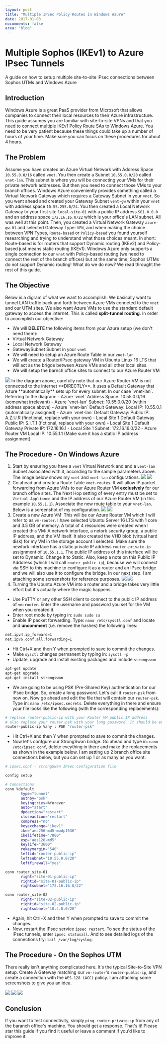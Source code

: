 ```yaml
---
layout: post
title: "Multiple IPSec Policy Routes in Windows Azure"
date: 2017-01-03
nocomments: false
area: "blog"
---
```


# Multiple Sophos (IKEv1) to Azure IPsec Tunnels
A guide on how to setup multiple site-to-site IPsec connections between Sophos UTMs and Windows Azure

## Introduction
Windows Azure is a great PaaS provider from Microsoft that allows companies to connect their local resources to their Azure infrastructure. This guide assumes you are familiar with site-to-site VPNs and that you need to connect multiple IKEv1 Policy Route SAs to Windows Azure. You need to be very patient because these things could take up a number of hours of your time. Make sure you can focus on these procedures for about 4 hours.

## The Problem
Assume you have created an Azure Virtual Network with Address Space `10.55.0.0/16` called `vnet`. You then create a Subnet `10.55.0.0/20` called `vnet-lan`. This subnet is where you will be connecting your VMs for their private network addresses. But then you need to connect those VMs to your branch offices. Windows Azure conveniently provides something called a Virtual Network Gateway which requires a Gateway Subnet in your `vnet`. So you went ahead and created your Gateway Subnet `vent-gw` within your `vnet` with address space `10.55.255.0/24`. You then created a Local Network Gateway to your first site `local-site-01` with a public IP address `S01.0.0.0` and an address space `172.16.16.0/22` which is your office's LAN subnet. All was well at this point. Then, you created a Virtual Network Gateway `azure-gw-01` and selected Gateway Type: `VPN`, and when making the choice between VPN Types, `Route-based` or `Policy-based` you found yourself researching and trying to understand what those choices meant. In short: Route-based is for routers that support Dynamic routing (IKEv2) and Policy-based just means static routing (IKEv1). Windows Azure only supports a single connection to our `vnet` with Policy-based routing (we need to connect the rest of the branch offices) but at the same time, Sophos UTMs do not support Dynamic routing! What do we do now? We read throught the rest of this guide.

## The Objective
Below is a digram of what we want to accomplish. We basically want to tunnel LAN traffic back and forth between Azure VMs conneted to the `vnet` and our UTM sites. We also want Azure VMs to use the standard default gateway to access the internet. This is called **split-tunnel routing**. In order to acocmplish our objective:
- We will **DELETE** the following items from your Azure setup (we don't need them):
 - Virtual Network Gateway
 - Local Network Gateway
 - GatewaySubnet Subnet in your `vnet`
- We will need to setup an Azure Route Table in our `vnet-lan`
- We will create a Router/IPsec gateway VM in Ubuntu Linux 16 LTS that will act as the brigde between Azure VMs and all other local sites.
- We will setup the barnch office sites to connect to our Azure Router VM
<img class="img-fluid" src="https://raw.githubusercontent.com/mariodivece/blog/master/images/diagram-objective.png" />
In the diagram above, carefully note that our Azure Router VM is not connected to the internet **DIRECTLY**. It uses a Default Gateway that Azure **automatically** sets up for every subnet. In our case `vnet-lan`. Referring to the diagram:
- Azure `vnet` Address Space: 10.55.0.0/16 (somewhat irrelevant)
- Azure `vnet-lan` Subnet: 10.55.0.0/20 (within address space above)
- Azure `vnet-lan` Default Gateway: Local IP: 10.55.0.1 (automatically assigned)
- Azure `vnet-lan` Default Gateway: Public IP: A.Z.U.R (finctional, replace with your own)
- Local Site 1 Default Gateway Public IP: S.I.T.1 (fictional, replace with your own)
- Local Site 1 Default Gateway Private IP: 172.16.16.1
- Local Site 1 Subnet: 172.16.16.0/22
- Azure Router VM Local IP: 10.55.1.1 (Make sure it has a static IP address assignment)
 
## The Procedure - On Windows Azure
1. Start by ensuring you have a `vnet` Virtual Network and and a `vent-lan` Subnet associated with it, according to the sample parameters above. The image below shows my `vnet` and `vnet-lan` configurations. <img class="img-fluid" src="https://raw.githubusercontent.com/mariodivece/blog/master/images/vnet-config.png" /> <img class="img-fluid" src="https://raw.githubusercontent.com/mariodivece/blog/master/images/vnet-lan-config.png" />
2. Go ahead and create a Route Table `vnet-routes`. It will allow IP packet forwarding from Azure VMs to our Azure Router VM **exclusively** for our branch office sites. The Next Hop setting of every entry must be set to `Virtual Appliance` and the IP address of our Azure Router VM (in this example `10.55.1.1`). Associate the new route table to your `vnet-lan`. Below is a screenshot of my configuration. <img class="img-fluid" src="https://raw.githubusercontent.com/mariodivece/blog/master/images/vnet-routes.png" /> <img class="img-fluid" src="https://raw.githubusercontent.com/mariodivece/blog/master/images/vnet-routes-config.png" />
3. Create a new Azure VM: This will be our Azure Router VM which I will refer to as `vm-router`. I have selected Ubuntu Server 16 LTS with 1 core and 3.5 GB of memory. A total of 4 resources were created when I created this VM: A network interface, a netork security group, a public IP address, and the VM itself. It also created the VHD blob (virtual hard disk) for my VM in the storage account I selected. Make sure the newtork interface has a static private IP address `router-private-ip` assignment of `10.55.1.1`. The public IP address of this interface will be set to Dynamic. Change it to Static. Also, keep a note on this Public IP Adddress (which I will call `router-public-ip`), because we will connect via SSH to this machine to configure it as a router and an IPsec bridge and we will also use it to configure the bridge. In our next step. I am attaching some screenshots for reference purposes. <img class="img-fluid" src="https://raw.githubusercontent.com/mariodivece/blog/master/images/vm-router-vm.png" /> <img class="img-fluid" src="https://raw.githubusercontent.com/mariodivece/blog/master/images/vm-router-config.png" />
4. Turning the Ubuntu Azure VM into a router and a bridge takes very little effort but it's actually where the magic happens.
 - Use PuTTY or any other SSH client to connect to the public IP address of `vm-router`. Enter the username and password you set for the VM when you created it.
 - Enter root mode by typing in: `sudo sudo su`
 - Enable IP packet forwarding. Type: `nano /etc/sysctl.conf` and locate and **uncomment** (i.e. remove the hashes) the following lines:
 ```bash
net.ipv4.ip_forward=1
net.ipv6.conf.all.forwarding=1
```
 - Hit Ctrl+X and then Y when prompted to save to commit the changes.
 - Make `sysctl` changes permanent by typing in: `sysctl -p`
 - Update, upgrade and install existing packages and include `strongswan`
 ```bash
apt-get update
apt-get upgrade
apt-get install strongswan
 ```
 - We are going to be using PSK (Pre-Shared Key) authentication for our IPsec bridge. So, create a long password. Let's call it `router-psk` from now on. Now go ahead and edit the file that will contain our `router-psk`. Type in: `nano /etc/ipsec.secrets`. Delete everything in there and ensure your file looks like the following (with the corresponding replacements):
 ```bash
 # replace router-public-ip with your Router VM public IP address
 # also replace your router-psk with your long password. It should be enclosed in double quotes.
 router-public-ip %any : PSK "router-psk"
 ```
- Hit Ctrl+X and then Y when prompted to save to commit the changes.
- Now let's confgure our StrongSwan bridge. Go ahead and type in: `nano /etc/ipsec.conf`, delete eveything in there and make the replacements as shown in the example below. I am setting up 2 branch office site connections below, but you can set up 1 or as many as you want:
 ```bash
# ipsec.conf - strongSwan IPsec configuration file

config setup

# Connections
conn %default
        type="tunnel"
        authby="psk"
        keyingtries=%forever
        auto="start"
        dpdaction="restart"
        closeaction="restart"
        compress="no"
        keyexchange="ikev1"
        ike="aes256-md5-modp1536"
        ikelifetime="7800"
        esp="aes128-md5"
        keylife="3600"
        rekeymargin="540"
        leftid="router-public-ip"
        leftsubnet="10.55.0.0/20"
        leftfirewall="yes"

conn router_site-01
        right="site-01-public-ip"
        rightid="site-01-public-ip"
        rightsubnet="172.16.16.0/22"

conn router_site-02
        right="site-02-public-ip"
        rightid="site-02-public-ip"
        rightsubnet="10.4.0.0/20"

 ```
- Again, hit Ctrl+X and then Y when prompted to save to commit the changes.
- Now, restart the IPsec service `ipsec restart`. To see the status of the IPsec tunnels, enter `ipsec statusall`. And to see detailed logs of the connections try: `tail /var/log/syslog`.

## The Procedure - On the Sophos UTM

There really isn't anything complicated here. It's the typical Site-to-Site VPN setup. Create A Gateway matching our `vm-router`'s `router-public-ip`, and create a connection with the `AES-128 (ACC)` policy. I am attaching some screenshots to give you an idea.

<img class="img-fluid" src="https://raw.githubusercontent.com/mariodivece/blog/master/images/sophos-gateway.png" />

<img class="img-fluid" src="https://raw.githubusercontent.com/mariodivece/blog/master/images/sophos-policy.png" />

<img class="img-fluid" src="https://raw.githubusercontent.com/mariodivece/blog/master/images/sophos-connection.png" />

## Conclusion

If you want to test connectivity, simply `ping router-private-ip` from any of the baranch office's machine. You should get a response. That's it! Please star this guide if you find it useful or leave a comment if you'd like to improve it.

